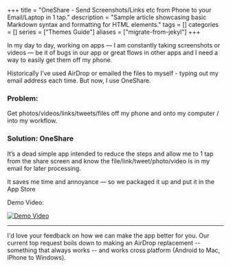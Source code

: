 +++
title = "OneShare - Send Screenshots/Links etc from Phone to your Email/Laptop in 1 tap."
description = "Sample article showcasing basic Markdown syntax and formatting for HTML elements."
tags = []
categories = []
series = ["Themes Guide"]
aliases = ["migrate-from-jekyl"]
+++

In my day to day, working on apps — I am constantly taking screenshots or videos — be it of bugs in our app or great flows in other apps and I need a way to easily get them off my phone.

Historically I’ve used AirDrop or emailed the files to myself - typing out my email address each time. But now, I use OneShare.

<!--more-->

### Problem:
Get photos/videos/links/tweets/files off my phone and onto my computer / into my workflow.

### Solution: OneShare
 It’s a dead simple app intended to reduce the steps and allow me to 1 tap from the share screen and know the file/link/tweet/photo/video is in my email for later processing.

It saves me time and annoyance — so we packaged it up and put it in the App Store

Demo Video:

[![Demo Video](http://img.youtube.com/vi/tCJqaqJC6o0/0.jpg)](http://www.youtube.com/watch?v=tCJqaqJC6o0)


--- 

I'd love your feedback on how we can make the app better for you. Our current top request boils down to making an AirDrop replacement -- something that always works -- and works cross platform (Android to Mac, iPhone to Windows).
